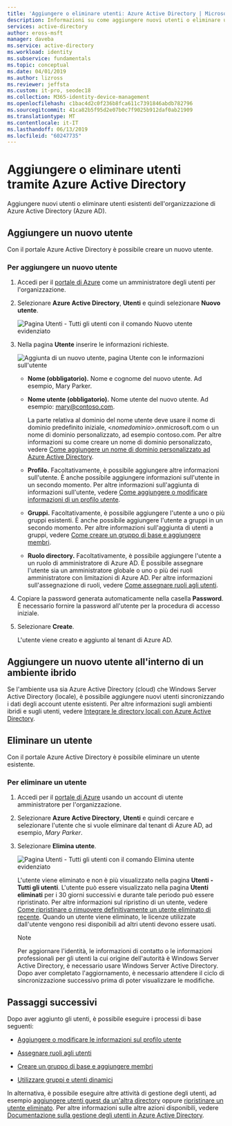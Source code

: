 ```yaml
---
title: 'Aggiungere o eliminare utenti: Azure Active Directory | Microsoft Docs'
description: Informazioni su come aggiungere nuovi utenti o eliminare utenti esistenti tramite Azure Active Directory.
services: active-directory
author: eross-msft
manager: daveba
ms.service: active-directory
ms.workload: identity
ms.subservice: fundamentals
ms.topic: conceptual
ms.date: 04/01/2019
ms.author: lizross
ms.reviewer: jeffsta
ms.custom: it-pro, seodec18
ms.collection: M365-identity-device-management
ms.openlocfilehash: c1bac4d2c0f236b8fca611c7391846abdb782796
ms.sourcegitcommit: 41ca82b5f95d2e07b0c7f9025b912daf0ab21909
ms.translationtype: MT
ms.contentlocale: it-IT
ms.lasthandoff: 06/13/2019
ms.locfileid: "60247735"
---
```

# <a name="add-or-delete-users-using-azure-active-directory"></a>Aggiungere o eliminare utenti tramite Azure Active Directory
Aggiungere nuovi utenti o eliminare utenti esistenti dell'organizzazione di Azure Active Directory (Azure AD).

## <a name="add-a-new-user"></a>Aggiungere un nuovo utente
Con il portale Azure Active Directory è possibile creare un nuovo utente.

### <a name="to-add-a-new-user"></a>Per aggiungere un nuovo utente
1. Accedi per il [portale di Azure](https://portal.azure.com/) come un amministratore degli utenti per l'organizzazione.

2. Selezionare **Azure Active Directory**, **Utenti** e quindi selezionare **Nuovo utente**.

    ![Pagina Utenti - Tutti gli utenti con il comando Nuovo utente evidenziato](media/add-users-azure-active-directory/new-user-all-users-blade.png)

3. Nella pagina **Utente** inserire le informazioni richieste.

    ![Aggiunta di un nuovo utente, pagina Utente con le informazioni sull'utente](media/add-users-azure-active-directory/new-user-user-blade.png)

   - **Nome (obbligatorio).** Nome e cognome del nuovo utente. Ad esempio, Mary Parker.

   - **Nome utente (obbligatorio).** Nome utente del nuovo utente. Ad esempio: mary@contoso.com.
    
       La parte relativa al dominio del nome utente deve usare il nome di dominio predefinito iniziale, <_nomedominio_>.onmicrosoft.com o un nome di dominio personalizzato, ad esempio contoso.com. Per altre informazioni su come creare un nome di dominio personalizzato, vedere [Come aggiungere un nome di dominio personalizzato ad Azure Active Directory](add-custom-domain.md).

   - **Profilo.** Facoltativamente, è possibile aggiungere altre informazioni sull'utente. È anche possibile aggiungere informazioni sull'utente in un secondo momento. Per altre informazioni sull'aggiunta di informazioni sull'utente, vedere [Come aggiungere o modificare informazioni di un profilo utente](active-directory-users-profile-azure-portal.md).

   - **Gruppi.** Facoltativamente, è possibile aggiungere l'utente a uno o più gruppi esistenti. È anche possibile aggiungere l'utente a gruppi in un secondo momento. Per altre informazioni sull'aggiunta di utenti a gruppi, vedere [Come creare un gruppo di base e aggiungere membri](active-directory-groups-create-azure-portal.md).

   - **Ruolo directory.** Facoltativamente, è possibile aggiungere l'utente a un ruolo di amministratore di Azure AD. È possibile assegnare l'utente sia un amministratore globale o uno o più dei ruoli amministratore con limitazioni di Azure AD. Per altre informazioni sull'assegnazione di ruoli, vedere [Come assegnare ruoli agli utenti](active-directory-users-assign-role-azure-portal.md).

4. Copiare la password generata automaticamente nella casella **Password**. È necessario fornire la password all'utente per la procedura di accesso iniziale.

5. Selezionare **Create**.

    L'utente viene creato e aggiunto al tenant di Azure AD.

## <a name="add-a-new-user-within-a-hybrid-environment"></a>Aggiungere un nuovo utente all'interno di un ambiente ibrido
Se l'ambiente usa sia Azure Active Directory (cloud) che Windows Server Active Directory (locale), è possibile aggiungere nuovi utenti sincronizzando i dati degli account utente esistenti. Per altre informazioni sugli ambienti ibridi e sugli utenti, vedere [Integrare le directory locali con Azure Active Directory](../hybrid/whatis-hybrid-identity.md).

## <a name="delete-a-user"></a>Eliminare un utente
Con il portale Azure Active Directory è possibile eliminare un utente esistente.

### <a name="to-delete-a-user"></a>Per eliminare un utente
1. Accedi per il [portale di Azure](https://portal.azure.com/) usando un account di utente amministratore per l'organizzazione.

2. Selezionare **Azure Active Directory**, **Utenti** e quindi cercare e selezionare l'utente che si vuole eliminare dal tenant di Azure AD, ad esempio, _Mary Parker_.

3. Selezionare **Elimina utente**.

    ![Pagina Utenti - Tutti gli utenti con il comando Elimina utente evidenziato](media/add-users-azure-active-directory/delete-user-all-users-blade.png)

    L'utente viene eliminato e non è più visualizzato nella pagina **Utenti - Tutti gli utenti**. L'utente può essere visualizzato nella pagina **Utenti eliminati** per i 30 giorni successivi e durante tale periodo può essere ripristinato. Per altre informazioni sul ripristino di un utente, vedere [Come ripristinare o rimuovere definitivamente un utente eliminato di recente](active-directory-users-restore.md). Quando un utente viene eliminato, le licenze utilizzate dall'utente vengono resi disponibili ad altri utenti devono essere usati.

    >[!Note]
    >Per aggiornare l'identità, le informazioni di contatto o le informazioni professionali per gli utenti la cui origine dell'autorità è Windows Server Active Directory, è necessario usare Windows Server Active Directory. Dopo aver completato l'aggiornamento, è necessario attendere il ciclo di sincronizzazione successivo prima di poter visualizzare le modifiche.

## <a name="next-steps"></a>Passaggi successivi

Dopo aver aggiunto gli utenti, è possibile eseguire i processi di base seguenti:

- [Aggiungere o modificare le informazioni sul profilo utente](active-directory-users-profile-azure-portal.md)

- [Assegnare ruoli agli utenti](active-directory-users-assign-role-azure-portal.md)

- [Creare un gruppo di base e aggiungere membri](active-directory-groups-create-azure-portal.md)

- [Utilizzare gruppi e utenti dinamici](../users-groups-roles/groups-create-rule.md)

In alternativa, è possibile eseguire altre attività di gestione degli utenti, ad esempio [aggiungere utenti guest da un'altra directory](../b2b/what-is-b2b.md) oppure [ripristinare un utente eliminato](active-directory-users-restore.md). Per altre informazioni sulle altre azioni disponibili, vedere [Documentazione sulla gestione degli utenti in Azure Active Directory](../users-groups-roles/index.yml).
